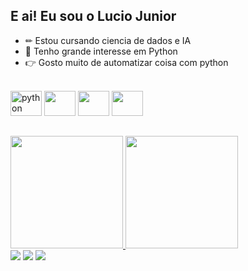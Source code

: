 ## E ai! Eu sou o Lucio Junior

* ✏ Estou cursando ciencia de dados e IA
* 🐍 Tenho grande interesse em Python
* 👉 Gosto muito de automatizar coisa com python

<div style="display: inline_block"><br>
  <img algin="center" alt="python" height="40" width="50" src="https://cdn.jsdelivr.net/gh/devicons/devicon/icons/python/python-original-wordmark.svg">
  <img algin="center" height="40" width="50" src="https://cdn.jsdelivr.net/gh/devicons/devicon/icons/c/c-original.svg">
  <img algin="center" height="40" width="50" src="https://cdn.jsdelivr.net/gh/devicons/devicon/icons/julia/julia-original.svg">
  <img algin="center" height="40" width="50" src="https://seeklogo.com/images/R/r-project-logo-A101B11270-seeklogo.com.png">
</div>

## 

<div>
  <a href="https://github.com/jrfavari">
  <img height="180em" src="https://github-readme-stats.vercel.app/api?username=jrfavari&show_icons=true&theme=dark&include_all_commits=true&count_private=true"/>
  <img height="180em" src="https://github-readme-stats.vercel.app/api/top-langs/?username=jrfavari&layout=compact&langs_count=7&theme=dark"/>
</div>
  
<div>
  <a href="https://www.instagram.com/lucio.junior/" target="_blank"><img src="https://img.shields.io/badge/-Instagram-%23E4405F?style=for-the-badge&logo=instagram&logoColor=white" target="_blank"></a>
  <a href="https://www.linkedin.com/in/lucio-favari-junior-b2a206205/" target="_blank"><img src="https://img.shields.io/badge/-LinkedIn-%230077B5?style=for-the-badge&logo=linkedin&logoColor=white" target="_blank"></a>
  <a href="https://twitter.com/juniorfavari" target="_blank"><img src="https://img.shields.io/badge/Twitter-1DA1F2?style=for-the-badge&logo=twitter&logoColor=white" target="_blank"></a>
</div>
 
